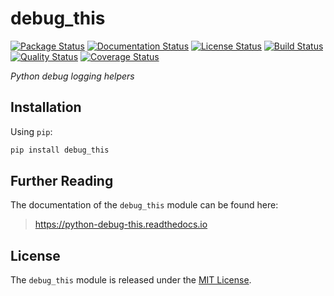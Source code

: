 # debug_this

[![Package Status][package-badge]][package-link]
[![Documentation Status][documentation-badge]][documentation-link]
[![License Status][license-badge]][license-link]
[![Build Status][build-badge]][build-link]
[![Quality Status][pre-commit-badge]][pre-commit-link]
[![Coverage Status][coverage-badge]][coverage-link]

*Python debug logging helpers*

## Installation

Using `pip`:
```bash
pip install debug_this
```

## Further Reading

The documentation of the `debug_this` module can be found here:

> https://python-debug-this.readthedocs.io

## License

The `debug_this` module is released under the [MIT License][license-link].

[package-badge]: https://img.shields.io/pypi/v/debug-this
[package-link]: https://pypi.org/project/debug-this
[documentation-badge]: https://img.shields.io/readthedocs/python-debug-this
[documentation-link]: https://python-debug-this.readthedocs.io/en/latest
[license-badge]: https://img.shields.io/github/license/jmlemetayer/python-debug-this
[license-link]: https://github.com/jmlemetayer/python-debug-this/blob/main/LICENSE.md
[build-badge]: https://img.shields.io/github/workflow/status/jmlemetayer/python-debug-this/python-debug-this/main
[build-link]: https://github.com/jmlemetayer/python-debug-this/actions
[pre-commit-badge]: https://results.pre-commit.ci/badge/github/jmlemetayer/python-debug-this/main.svg
[pre-commit-link]: https://results.pre-commit.ci/latest/github/jmlemetayer/python-debug-this/main
[coverage-badge]: https://img.shields.io/codecov/c/gh/jmlemetayer/debug-this/main
[coverage-link]: https://codecov.io/gh/jmlemetayer/python-debug-this
